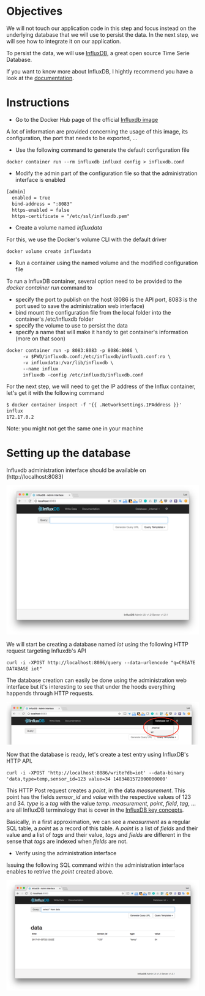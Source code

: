 # Objectives

We will not touch our application code in this step and focus instead on the underlying database that we will use to persist the data.
In the next step, we will see how to integrate it on our application.

To persist the data, we will use [InfluxDB](https://github.com/influxdata/influxdb), a great open source Time Serie Database.

If you want to know more about InfluxDB, I hightly recommend you have a look at the [documentation](https://docs.influxdata.com/influxdb/v1.2/concepts/key_concepts/).

# Instructions

* Go to the Docker Hub page of the official [Influxdb image](https://hub.docker.com/_/influxdb/)

A lot of information are provided concerning the usage of this image, its configuration, the port that needs to be exported, ...

* Use the following command to generate the default configuration file

````
docker container run --rm influxdb influxd config > influxdb.conf
````

* Modify the admin part of the configuration file so that the administration interface is enabled

````
[admin]
  enabled = true
  bind-address = ":8083"
  https-enabled = false
  https-certificate = "/etc/ssl/influxdb.pem"
````

* Create a volume named *influxdata*

For this, we use the Docker's volume CLI with the default driver

````
docker volume create influxdata
````

* Run a container using the named volume and the modified configuration file

To run a InfluxDB container, several option need to be provided to the *docker container run* command to

* specify the port to publish on the host (8086 is the API port, 8083 is the port used to save the administration web interface)
* bind mount the configuration file from the local folder into the container's /etc/influxdb folder
* specify the volume to use to persist the data
* specify a name that will make it handy to get container's information (more on that soon)

````
docker container run -p 8083:8083 -p 8086:8086 \
      -v $PWD/influxdb.conf:/etc/influxdb/influxdb.conf:ro \
      -v influxdata:/var/lib/influxdb \
      --name influx
      influxdb -config /etc/influxdb/influxdb.conf
````

For the next step, we will need to get the IP address of the Influx container, let's get it with the following command

````
$ docker container inspect -f '{{ .NetworkSettings.IPAddress }}' influx
172.17.0.2
````

Note: you might not get the same one in your machine

# Setting up the database

Influxdb administration interface should be available on (http://localhost:8083)

![Influxdb admin](./images/influxdb-admin.png)

We will start be creating a database named *iot* using the following HTTP request targeting Influxdb's API

````
curl -i -XPOST http://localhost:8086/query --data-urlencode "q=CREATE DATABASE iot"
````

The database creation can easily be done using the administration web interface but it's interesting to see that under the hoods everything happends through HTTP requests.

![Iot database](./images/iot-database.png)

Now that the database is ready, let's create a test entry using InfluxDB's HTTP API.

````
curl -i -XPOST 'http://localhost:8086/write?db=iot' --data-binary 'data,type=temp,sensor_id=123 value=34 1483481572000000000'
````

This HTTP Post request creates a *point*, in the data *measurement*. This point has the fields *sensor_id* and *value* with the respective values of 123 and 34. *type* is a *tag* with the value *temp*.
*measurement*, *point*, *field*, *tag*, ... are all InfluxDB terminology that is cover in the [InfluxDB key concepts](https://docs.influxdata.com/influxdb/v1.2/concepts/key_concepts/).

Basically, in a first approximation, we can see a *measurment* as a regular SQL table, a *point* as a record of this table. A *point* is a list of *fields* and their value and a list of *tags* and their value, *tags* and *fields* are different in the sense that *tags* are indexed when *fields* are not.

* Verify using the administration interface

Issuing the following SQL command within the administration interface enables to retrive the *point* created above.

![Iot database](./images/influxdb-query-example.png)
